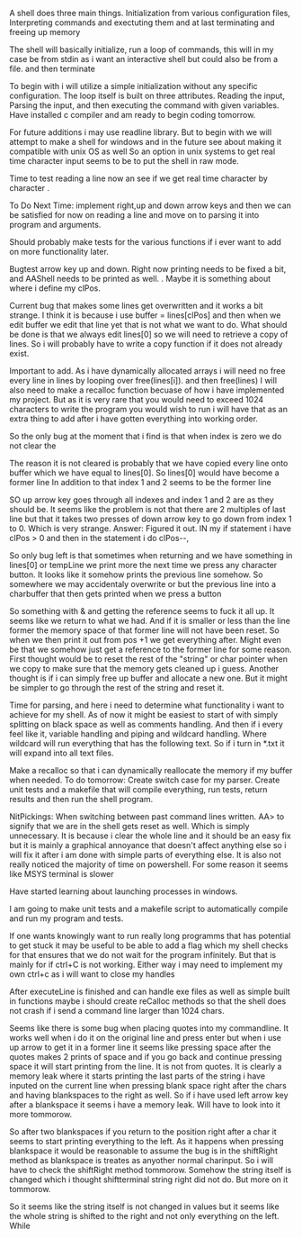 
A shell does three main things. Initialization from various configuration files, Interpreting commands and exectuting them and at last terminating and freeing up memory

The shell will basically initialize, run a loop of commands, this will in my case be from stdin as i want an interactive shell but could also be from a file. and then terminate

To begin with i will utilize a simple initialization without any specific configuration. The loop itself is built on three attributes. Reading the input, Parsing the input, and
then executing the command with given variables. Have installed c compiler and am ready to begin coding tomorrow.

For future additions i may use readline library. But to begin with we will attempt to make a shell for windows and in the future see about making it compatible with unix OS as well
So an option in unix systems to get real time character input seems to be to put the shell in raw mode.


Time to test reading a line now an see if we get real time character by character .

To Do Next Time: implement right,up and down arrow keys and then we can be satisfied for now on reading a line and move on to parsing it into program and arguments. 

Should probably make tests for the various functions if i ever want to add on more functionality later.

Bugtest arrow key up and down. Right now printing needs to be fixed a bit, and AAShell needs to be printed as well. 
. Maybe it is something about where i define my clPos.

Current bug that makes some lines get overwritten and it works a bit strange. I think it is because i use buffer = lines[clPos] and then when we edit buffer we edit that line
yet that is not what we want to do. What should be done is that we always edit lines[0] so we will need to retrieve a copy of lines. So i will probably have to write a copy function if it does not already exist.


Important to add. As i have dynamically allocated arrays i will need no free every line in lines by looping over free(lines[i]). and then free(lines)
I will also need to make a recalloc function becuase of how i have implemented my project. But as it is very rare that you would need to exceed 1024 characters to write the program
you would wish to run i will have that as an extra thing to add after i have gotten everything into working order.

So the only bug at the moment that i find is that when index is zero we do not clear the

The reason it is not cleared is probably that we have copied every line onto buffer which we have equal to lines[0]. So lines[0] would have become a former line
 In addition to that index 1 and 2 seems to be the former line

 SO up arrow key goes through all indexes and index 1 and 2 are as they should be. It seems like the problem is not that there are 2 multiples of last line but that it takes two presses of down arrow key to go down from index 1 to 0. Which is very strange. 
 Answer: Figured it out. IN my if statement i have clPos > 0 and then in the statement i do clPos--,

 So only bug left is that sometimes when returning and we have something in lines[0] or tempLine we print more the next time we press any character button.
 It looks like it somehow prints the previous line somehow. So somewhere we may accidentaly overwrite or but the previous line into a charbuffer that then gets printed when we press a button

 So something with & and getting the reference seems to fuck it all up. It seems like we return to what we had. And if it is smaller or less than the line former the memory space of that former line will not have been reset. So when we then print it out from pos +1 we get everything after. Might even be that we somehow just get a reference to the former line for some reason. First thought would be to reset the rest of the "string" or char pointer when  we copy to make sure that the memory gets cleaned up i guess. Another thought is if i can simply free up buffer and allocate a new one. But it might be simpler to go through the rest of the string and reset it.

 Time for parsing, and here i need to determine what functionality i want to achieve for my shell. As of now it might be easiest to start of with simply splitting on black space as well as comments handling.
 And then if i every feel like it, variable handling and piping and wildcard handling. Where wildcard will run everything that has the following text. So if i turn in *.txt it will expand into all text files.



 Make a recalloc so that i can dynamically reallocate the memory if my buffer when needed.
 To do tomorrow: Create switch case for my parser. Create unit tests and a makefile that will compile everything, run tests, return results and then run the shell program.

 NitPickings: When switching between past command lines written. AA> to signify that we are in the shell gets reset as well. Which is simply unnecessary. It is because i clear the whole line and it should be an easy fix but it is mainly a graphical annoyance that doesn't affect anything else so i will fix it after i am done with simple parts of everything else. It is also not really noticed the majority of time on powershell. For some reason it seems like MSYS terminal is slower

 Have started learning about launching processes in windows.

 I am going to make unit tests and a makefile script to automatically compile and run my program and tests.

 If one wants knowingly want to run really long programms that has potential to get stuck it may be useful to be able to add a flag which my shell checks for that ensures that we do not wait for the program infinitely. But that is mainly for if ctrl+C is not working. Either way i may need to implement my own ctrl+c as i will want to close my handles

 After executeLine is finished and can handle exe files as well as simple built in functions maybe i should create reCalloc methods so that the shell does not crash if i send a command line larger than 1024 chars.

 Seems like there is some bug when placing quotes into my commandline. It works well when i do it on the original line and press enter but when i use up arrow to get it in a former line it seems like pressing space after the quotes makes 2 prints of space and if you go back and continue pressing space it will start printing from the line. It is not from quotes. It is clearly a memory leak where it starts printing the last parts of the string i have inputed on the current line when pressing blank space right after the chars and having blankspaces to the right as well. So if i have used left arrow key after a blankspace it seems i have a memory leak. Will have to look into it more tommorow.

 So after two blankspaces if you return to the position right after a char it seems to start printing everything to the left. As it happens when pressing blankspace it would be reasonable to assume the bug is in the shiftRight method as blankspace is treates as anyother normal charinput. So i will have to check the shiftRight method tommorow. Somehow the string itself is changed which i thought shiftterminal string right did not do. But more on it tommorow.

 So it seems like the string itself is not changed in values but it seems like the whole string is shifted to the right and not only everything on the left. While 